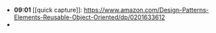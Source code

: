 - **09:01** [[quick capture]]:  https://www.amazon.com/Design-Patterns-Elements-Reusable-Object-Oriented/dp/0201633612
-